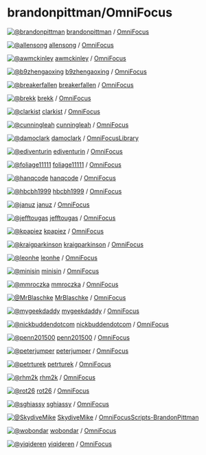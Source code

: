 # brandonpittman/OmniFocus

[![@brandonpittman](https://avatars.githubusercontent.com/u/967145?s=32&v=4)](https://github.com/brandonpittman) [brandonpittman](https://github.com/brandonpittman) / [OmniFocus]()

[![@allensong](https://avatars.githubusercontent.com/u/3345822?s=32&v=4)](https://github.com/allensong) [allensong](https://github.com/allensong) / [OmniFocus](https://github.com/allensong/OmniFocus)

[![@awmckinley](https://avatars.githubusercontent.com/u/969793?s=32&v=4)](https://github.com/awmckinley) [awmckinley](https://github.com/awmckinley) / [OmniFocus](https://github.com/awmckinley/OmniFocus)

[![@b9zhengaoxing](https://avatars.githubusercontent.com/u/11264284?s=32&v=4)](https://github.com/b9zhengaoxing) [b9zhengaoxing](https://github.com/b9zhengaoxing) / [OmniFocus](https://github.com/b9zhengaoxing/OmniFocus)

[![@breakerfallen](https://avatars.githubusercontent.com/u/31422286?s=32&v=4)](https://github.com/breakerfallen) [breakerfallen](https://github.com/breakerfallen) / [OmniFocus](https://github.com/breakerfallen/OmniFocus)

[![@brekk](https://avatars.githubusercontent.com/u/18919?s=32&v=4)](https://github.com/brekk) [brekk](https://github.com/brekk) / [OmniFocus](https://github.com/brekk/OmniFocus)

[![@clarkist](https://avatars.githubusercontent.com/u/7672731?s=32&v=4)](https://github.com/clarkist) [clarkist](https://github.com/clarkist) / [OmniFocus](https://github.com/clarkist/OmniFocus)

[![@cunningleah](https://avatars.githubusercontent.com/u/15819214?s=32&v=4)](https://github.com/cunningleah) [cunningleah](https://github.com/cunningleah) / [OmniFocus](https://github.com/cunningleah/OmniFocus)

[![@damoclark](https://avatars.githubusercontent.com/u/275110?s=32&v=4)](https://github.com/damoclark) [damoclark](https://github.com/damoclark) / [OmniFocusLibrary](https://github.com/damoclark/OmniFocusLibrary)

[![@ediventurin](https://avatars.githubusercontent.com/u/2602177?s=32&v=4)](https://github.com/ediventurin) [ediventurin](https://github.com/ediventurin) / [OmniFocus](https://github.com/ediventurin/OmniFocus)

[![@foliage11111](https://avatars.githubusercontent.com/u/14758407?s=32&v=4)](https://github.com/foliage11111) [foliage11111](https://github.com/foliage11111) / [OmniFocus](https://github.com/foliage11111/OmniFocus)

[![@hanqcode](https://avatars.githubusercontent.com/u/37977317?s=32&v=4)](https://github.com/hanqcode) [hanqcode](https://github.com/hanqcode) / [OmniFocus](https://github.com/hanqcode/OmniFocus)

[![@hbcbh1999](https://avatars.githubusercontent.com/u/1378193?s=32&v=4)](https://github.com/hbcbh1999) [hbcbh1999](https://github.com/hbcbh1999) / [OmniFocus](https://github.com/hbcbh1999/OmniFocus)

[![@januz](https://avatars.githubusercontent.com/u/1440498?s=32&v=4)](https://github.com/januz) [januz](https://github.com/januz) / [OmniFocus](https://github.com/januz/OmniFocus)

[![@jefftougas](https://avatars.githubusercontent.com/u/121735?s=32&v=4)](https://github.com/jefftougas) [jefftougas](https://github.com/jefftougas) / [OmniFocus](https://github.com/jefftougas/OmniFocus)

[![@kpapiez](https://avatars.githubusercontent.com/u/11652226?s=32&v=4)](https://github.com/kpapiez) [kpapiez](https://github.com/kpapiez) / [OmniFocus](https://github.com/kpapiez/OmniFocus)

[![@kraigparkinson](https://avatars.githubusercontent.com/u/3432367?s=32&v=4)](https://github.com/kraigparkinson) [kraigparkinson](https://github.com/kraigparkinson) / [OmniFocus](https://github.com/kraigparkinson/OmniFocus)

[![@leonhe](https://avatars.githubusercontent.com/u/1388604?s=32&v=4)](https://github.com/leonhe) [leonhe](https://github.com/leonhe) / [OmniFocus](https://github.com/leonhe/OmniFocus)

[![@minisin](https://avatars.githubusercontent.com/u/5981534?s=32&v=4)](https://github.com/minisin) [minisin](https://github.com/minisin) / [OmniFocus](https://github.com/minisin/OmniFocus)

[![@mmroczka](https://avatars.githubusercontent.com/u/13666593?s=32&v=4)](https://github.com/mmroczka) [mmroczka](https://github.com/mmroczka) / [OmniFocus](https://github.com/mmroczka/OmniFocus)

[![@MrBlaschke](https://avatars.githubusercontent.com/u/1589766?s=32&v=4)](https://github.com/MrBlaschke) [MrBlaschke](https://github.com/MrBlaschke) / [OmniFocus](https://github.com/MrBlaschke/OmniFocus)

[![@mygeekdaddy](https://avatars.githubusercontent.com/u/3504827?s=32&v=4)](https://github.com/mygeekdaddy) [mygeekdaddy](https://github.com/mygeekdaddy) / [OmniFocus](https://github.com/mygeekdaddy/OmniFocus)

[![@nickbuddendotcom](https://avatars.githubusercontent.com/u/2310565?s=32&v=4)](https://github.com/nickbuddendotcom) [nickbuddendotcom](https://github.com/nickbuddendotcom) / [OmniFocus](https://github.com/nickbuddendotcom/OmniFocus)

[![@penn201500](https://avatars.githubusercontent.com/u/16840448?s=32&v=4)](https://github.com/penn201500) [penn201500](https://github.com/penn201500) / [OmniFocus](https://github.com/penn201500/OmniFocus)

[![@peterjumper](https://avatars.githubusercontent.com/u/58781837?s=32&v=4)](https://github.com/peterjumper) [peterjumper](https://github.com/peterjumper) / [OmniFocus](https://github.com/peterjumper/OmniFocus)

[![@petrturek](https://avatars.githubusercontent.com/u/6436295?s=32&v=4)](https://github.com/petrturek) [petrturek](https://github.com/petrturek) / [OmniFocus](https://github.com/petrturek/OmniFocus)

[![@rhm2k](https://avatars.githubusercontent.com/u/1384021?s=32&v=4)](https://github.com/rhm2k) [rhm2k](https://github.com/rhm2k) / [OmniFocus](https://github.com/rhm2k/OmniFocus)

[![@rot26](https://avatars.githubusercontent.com/u/7969272?s=32&v=4)](https://github.com/rot26) [rot26](https://github.com/rot26) / [OmniFocus](https://github.com/rot26/OmniFocus)

[![@sghiassy](https://avatars.githubusercontent.com/u/792606?s=32&v=4)](https://github.com/sghiassy) [sghiassy](https://github.com/sghiassy) / [OmniFocus](https://github.com/sghiassy/OmniFocus)

[![@SkydiveMike](https://avatars.githubusercontent.com/u/119014?s=32&v=4)](https://github.com/SkydiveMike) [SkydiveMike](https://github.com/SkydiveMike) / [OmniFocusScripts-BrandonPittman](https://github.com/SkydiveMike/OmniFocusScripts-BrandonPittman)

[![@wobondar](https://avatars.githubusercontent.com/u/6381768?s=32&v=4)](https://github.com/wobondar) [wobondar](https://github.com/wobondar) / [OmniFocus](https://github.com/wobondar/OmniFocus)

[![@yiqideren](https://avatars.githubusercontent.com/u/713086?s=32&v=4)](https://github.com/yiqideren) [yiqideren](https://github.com/yiqideren) / [OmniFocus](https://github.com/yiqideren/OmniFocus)

